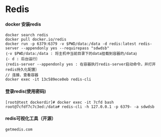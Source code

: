 # Redis
#### docker 安装redis
```
docker search redis
docker pull docker.io/redis
docker run -p 6379:6379 -v $PWD/data:/data -d redis:latest redis-server --appendonly yes --requirepass "sdwdsb"
｛-v $PWD/data:/data : 将主机中当前目录下的data挂载到容器的/data｝
｛- d : 后台运行｝
｛redis-server --appendonly yes : 在容器执行redis-server启动命令，并打开redis持久化配置｝
// 连接、查看容器
docker exec -it 13c589ece0eb redis-cli
```
#### 登录redis(使用密码)
```
[root@test dockerdir]# docker exec -it 7cfd bash
root@7cfdf7c7c3ed:/data# redis-cli -h 127.0.0.1 -p 6379- -a sdwdsb
```
#### redis可视化工具（开源）
`getmedis.com`
